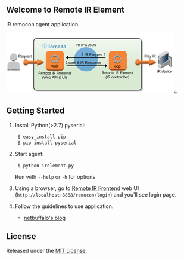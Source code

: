 ## Welcome to Remote IR Element

IR remocon agent application.

![ overview ](./images/overview.png "overview")↓

## Getting Started

1. Install Python(>2.7) pyserial:

        $ easy_install pip
        $ pip install pyserial

2. Start agent:

        $ python irelement.py

   Run with `--help` or `-h` for options


3. Using a browser, go to [Remote IR Frontend](https://github.com/netbuffalo/RemoteIRF) web UI (`http://localhost:8888/remocon/login`) and you'll see login page.

4. Follow the guidelines to use application.

    * [netbuffalo's blog](http://netbuffalo.doorblog.jp/)


## License

Released under the [MIT License](http://www.opensource.org/licenses/MIT).

